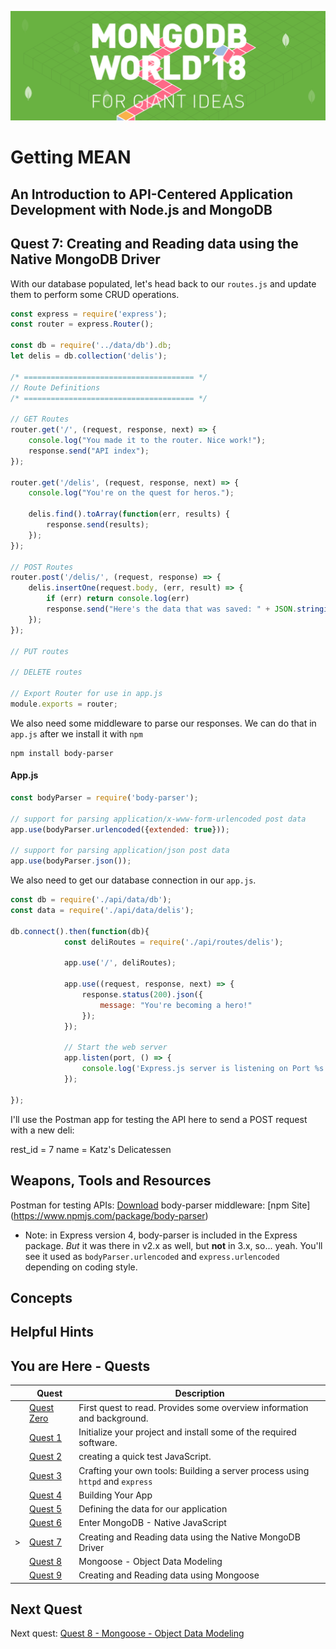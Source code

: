 ![MongoDB](../images/header.png "MongoDB")
# Getting MEAN
## An Introduction to API-Centered Application Development with Node.js and MongoDB
## Quest 7: Creating and Reading data using the Native MongoDB Driver
With our database populated, let's head back to our `routes.js` and update them to perform some CRUD operations.



```javascript
const express = require('express');
const router = express.Router();

const db = require('../data/db').db;
let delis = db.collection('delis');

/* ====================================== */
// Route Definitions
/* ====================================== */

// GET Routes
router.get('/', (request, response, next) => {
    console.log("You made it to the router. Nice work!");
    response.send("API index");
});

router.get('/delis', (request, response, next) => {
    console.log("You're on the quest for heros.");

    delis.find().toArray(function(err, results) {
        response.send(results);
    });
});

// POST Routes
router.post('/delis/', (request, response) => {
    delis.insertOne(request.body, (err, result) => {
        if (err) return console.log(err)
        response.send("Here's the data that was saved: " + JSON.stringify(request.body));
    });
});

// PUT routes

// DELETE routes

// Export Router for use in app.js
module.exports = router;

```

We also need some middleware to parse our responses. We can do that in `app.js` after we install it with `npm`

```
npm install body-parser
``` 

#### App.js
```javascript
const bodyParser = require('body-parser');

// support for parsing application/x-www-form-urlencoded post data
app.use(bodyParser.urlencoded({extended: true}));

// support for parsing application/json post data
app.use(bodyParser.json());
```

We also need to get our database connection in our `app.js`. 

```javascript {.line-numbers}
const db = require('./api/data/db');
const data = require('./api/data/delis');

db.connect().then(function(db){
            const deliRoutes = require('./api/routes/delis');

            app.use('/', deliRoutes);

            app.use((request, response, next) => {
                response.status(200).json({
                    message: "You're becoming a hero!"
                });
            });

            // Start the web server
            app.listen(port, () => {
                console.log('Express.js server is listening on Port %s.', port);
            });

});
```

I'll use the Postman app for testing the API here to send a POST request with a new deli:

rest_id = 7
name = Katz's Delicatessen


## Weapons, Tools and Resources
Postman for testing APIs: [Download](https://www.getpostman.com/apps)
body-parser middleware: [npm Site] (https://www.npmjs.com/package/body-parser)
+ Note: in Express version 4, body-parser is included in the Express package. *But* it was there in v2.x as well, but 
**not** in 3.x, so... yeah. You'll see it used as `bodyParser.urlencoded` and `express.urlencoded` depending on coding
style.

## Concepts

## Helpful Hints

## You are Here - Quests
|  | Quest | Description |
|--|-------|-------------|
|  |[Quest Zero](./quest0.md) | First quest to read.  Provides some overview information and background. |
|  |[Quest 1](./quest1.md) | Initialize your project and install some of the required software. |
|  |[Quest 2 ](./quest2.md) | creating a quick test JavaScript. |
|  |[Quest 3 ](./quest3.md) | Crafting your own tools: Building a server process using `httpd` and `express` |
|  |[Quest 4 ](./quest4.md) | Building Your App |
|  |[Quest 5](./quest5.md) | Defining the data for our application |
|  |[Quest 6](./quest6.md) | Enter MongoDB - Native JavaScript  |
| > |[Quest 7](./quest7.md) | Creating and Reading data using the Native MongoDB Driver |
| | [Quest 8](./quest8.md) | Mongoose - Object Data Modeling |
| | [Quest 9](./quest9.md) | Creating and Reading data using Mongoose  |

## Next Quest

Next quest: [Quest 8 - Mongoose - Object Data Modeling](./quest8.md) 
